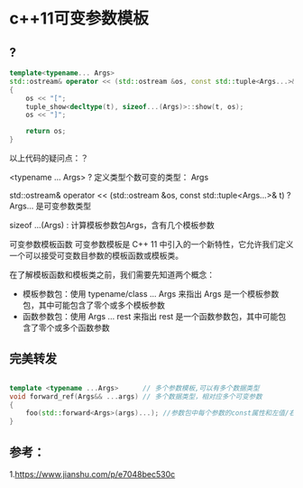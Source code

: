 
# c++11可变参数模板


## ?
```c++
template<typename... Args>
std::ostream& operator << (std::ostream &os, const std::tuple<Args...>& t)
{
    os << "[";
    tuple_show<decltype(t), sizeof...(Args)>::show(t, os);
    os << "]";

    return os;
}
```

以上代码的疑问点：？

<typename ... Args>  ? 定义类型个数可变的类型： Args

std::ostream& operator << (std::ostream &os, const std::tuple<Args...>& t) ? Args... 是可变参数类型

sizeof ...(Args) : 计算模板参数包Args，含有几个模板参数



可变参数模板函数
可变参数模板是 C++ 11 中引入的一个新特性，它允许我们定义一个可以接受可变数目参数的模板函数或模板类。

在了解模板函数和模板类之前，我们需要先知道两个概念：

* 模板参数包：使用 typename/class ... Args 来指出 Args 是一个模板参数包，其中可能包含了零个或多个模板参数
* 函数参数包：使用 Args ... rest 来指出 rest 是一个函数参数包，其中可能包含了零个或多个函数参数




## 完美转发

```c++

template <typename ...Args>      // 多个参数模板,可以有多个数据类型
void forward_ref(Args&& ...args) // 多个数据类型，相对应多个可变参数
{
    foo(std::forward<Args>(args)...); //参数包中每个参数的const属性和左值/右值属性都被保持
}
```


## 参考：

1.https://www.jianshu.com/p/e7048bec530c